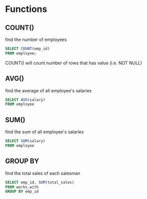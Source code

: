 # Functions

## COUNT()
find the number of employees
```sql
SELECT COUNT(emp_id)
FROM employee;
```

COUNT() will count number of rows that has value (i.e. NOT NULL)

## AVG()
find the average of all employee's salaries
```sql
SELECT AVG(salary)
FROM employee
```

## SUM()
find the sum of all employee's salaries
```sql
SELECT SUM(salary)
FROM employee
```

## GROUP BY
find the total sales of each salesman
```sql
SELECT emp_id, SUM(total_sales)
FROM works_with
GROUP BY emp_id
```